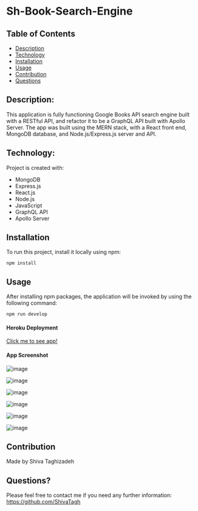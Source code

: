 # Sh-Book-Search-Engine
## Table of Contents

- [Description](#description)
- [Technology](#Technology)
- [Installation](#installation)
- [Usage](#usage)
- [Contribution](#contribution)
- [Questions](#questions)

## Description:

This application is fully functioning Google Books API search engine built with a RESTful API, and refactor it to be a GraphQL API built with Apollo Server. The app was built using the MERN stack, with a React front end, MongoDB database, and Node.js/Express.js server and API.

## Technology:

Project is created with:

- MongoDB
- Express.js
- React.js
- Node.js
- JavaScript
- GraphQL API
- Apollo Server

## Installation

To run this project, install it locally using npm:

```
npm install
```

## Usage

After installing npm packages, the application will be invoked by using the following command:

```
npm run develop
```

#### Heroku Deployment

[Click me to see app!](/https://book-engine-search-sh-2f1bdef08575.herokuapp.com/)


#### App Screenshot
![image](https://github.com/ShivaTagh/Sh-Book-Search-Engine/assets/127795324/710c4915-7e02-4788-8251-559e57148813)

![image](https://github.com/ShivaTagh/Sh-Book-Search-Engine/assets/127795324/e99eef4f-49e8-4d04-836f-45f3e4582ead)

![image](https://github.com/ShivaTagh/Sh-Book-Search-Engine/assets/127795324/beb0c39d-a3cf-4c70-bf34-70194fa05790)

![image](https://github.com/ShivaTagh/Sh-Book-Search-Engine/assets/127795324/822dd549-811b-4c42-94e1-d1e04cd88658)

![image](https://github.com/ShivaTagh/Sh-Book-Search-Engine/assets/127795324/8edddf05-6c1c-492a-a320-957b2956bf5f)

![image](https://github.com/ShivaTagh/Sh-Book-Search-Engine/assets/127795324/4493eba5-dc50-477c-9e48-7f13ee89e071)


## Contribution

Made by Shiva Taghizadeh

## Questions?

Please feel free to contact me if you need any further information:
https://github.com/ShivaTagh
